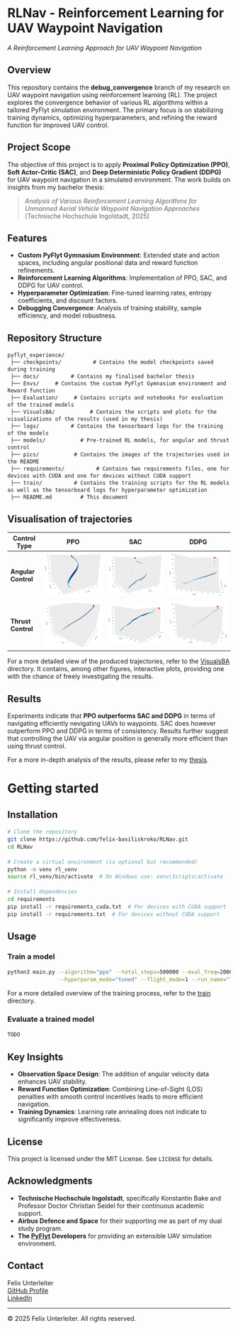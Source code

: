 # RLNav - Reinforcement Learning for UAV Waypoint Navigation

*A Reinforcement Learning Approach for UAV Waypoint Navigation*

## Overview

This repository contains the **debug\_convergence** branch of my research on UAV waypoint navigation using reinforcement learning (RL). The project explores the convergence behavior of various RL algorithms within a tailored PyFlyt simulation environment. The primary focus is on stabilizing training dynamics, optimizing hyperparameters, and refining the reward function for improved UAV control.

## Project Scope

The objective of this project is to apply **Proximal Policy Optimization (PPO)**, **Soft Actor-Critic (SAC)**, and **Deep Deterministic Policy Gradient (DDPG)** for UAV waypoint navigation in a simulated environment. The work builds on insights from my bachelor thesis:

> *Analysis of Various Reinforcement Learning Algorithms for Unmanned Aerial Vehicle Waypoint Navigation Approaches*\
> [Technische Hochschule Ingolstadt, 2025]

## Features

- **Custom PyFlyt Gymnasium Environment**: Extended state and action spaces, including angular positional data and reward function refinements.
- **Reinforcement Learning Algorithms**: Implementation of PPO, SAC, and DDPG for UAV control.
- **Hyperparameter Optimization**: Fine-tuned learning rates, entropy coefficients, and discount factors.
- **Debugging Convergence**: Analysis of training stability, sample efficiency, and model robustness.

## Repository Structure

```
pyflyt_experience/
 ├── checkpoints/          # Contains the model checkpoints saved during training
 ├── docs/          # Contains my finalised bachelor thesis
 ├── Envs/     # Contains the custom PyFlyt Gymnasium environment and Reward function
 ├── Evaluation/     # Contains scripts and notebooks for evaluation of the trained models
 ├── VisualsBA/           # Contains the scripts and plots for the visualizations of the results (used in my thesis)
 ├── logs/          # Contains the tensorboard logs for the training of the models
 ├── models/           # Pre-trained RL models, for angular and thrust control
 ├── pics/           # Contains the images of the trajectories used in the README
 ├── requirements/          # Contains two requirements files, one for devices with CUDA and one for devices without CUDA support
 ├── train/          # Contains the training scripts for the RL models as well as the tensorboard logs for hyperparameter optimization
 ├── README.md         # This document
```

## Visualisation of trajectories

| Control Type     | PPO                               | SAC                               | DDPG                                |
|------------------|-----------------------------------|-----------------------------------|-------------------------------------|
| **Angular Control** | ![PPO](pics/ppo_angular_traj.png) | ![SAC](pics/sac_angular_traj.png) | ![DDPG](pics/ddpg_angular_traj.png) |
| **Thrust Control**  | ![PPO](pics/ppo_thrust_traj.png)  | ![SAC](pics/sac_thrust_traj.png)  | ![DDPG](pics/ddpg_thrust_traj.png)  |


For a more detailed view of the produced trajectories, refer to the [VisualsBA](VisualsBA) directory. It contains, among other figures, interactive plots, 
providing one with the chance of freely investigating the results.

## Results

Experiments indicate that **PPO outperforms SAC and DDPG** in terms of navigating 
efficiently nevigating UAVs to waypoints. SAC does however outperform PPO and DDPG in terms of consistency.
Results further suggest that controlling the UAV via angular position is generally
more efficient than using thrust control.

For a more in-depth analysis of the results, please refer to my [thesis](docs/Bachelorthesis_Felix,Unterleiter.pdf).

# Getting started

## Installation

```bash
# Clone the repository
git clone https://github.com/felix-basiliskroko/RLNav.git
cd RLNav

# Create a virtual environment (is optional but recommended)
python -m venv rl_venv
source rl_venv/bin/activate  # On Windows use: venv\Scripts\activate

# Install dependencies
cd requirements
pip install -r requirements_cuda.txt  # For devices with CUDA support
pip install -r requirements.txt  # For devices without CUDA support
```

## Usage

### Train a model

```bash
python3 main.py --algorithm="ppo" --total_steps=500000 --eval_freq=20000 \
                --hyperparam_mode="tuned" --flight_mode=1 --run_name="TestRun"
```

For a more detailed overview of the training process, refer to the [train](train/README.md) directory.

### Evaluate a trained model

```bash
TODO
```

## Key Insights

- **Observation Space Design**: The addition of angular velocity data enhances UAV stability.
- **Reward Function Optimization**: Combining Line-of-Sight (LOS) penalties with smooth control incentives leads to more efficient navigation.
- **Training Dynamics**: Learning rate annealing does not indicate to significantly improve effectiveness.

## License

This project is licensed under the MIT License. See `LICENSE` for details.

## Acknowledgments

- **Technische Hochschule Ingolstadt**, specifically Konstantin Bake 
 and Professor Doctor Christian Seidel for their continuous academic support.
- **Airbus Defence and Space** for their supporting me as part of my dual study
program.
- **The [PyFlyt](https://github.com/jjshoots/PyFlyt) Developers** for providing an extensible UAV simulation environment.


## Contact

Felix Unterleiter\
[GitHub Profile](https://github.com/felix-basiliskroko)\
[LinkedIn](https://your-linkedin.com)

---
© 2025 Felix Unterleiter. All rights reserved.

